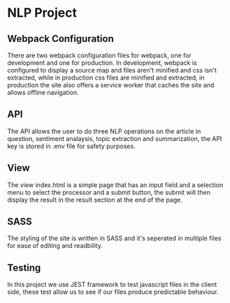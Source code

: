 # NLP Project

## Webpack Configuration

There are two webpack configuration files for webpack, one for development and one for production. In development, webpack is configured to display a source map and files aren't minified and css isn't extracted, while in production css files are minified and extracted, in production the site also offers a service worker that caches the site and allows offline navigation.

## API 

The API allows the user to do three NLP operations on the article in question, sentiment analaysis, topic extraction and summarization, the API key is stored in .env file for safety purposes.

## View

The view index.html is a simple page that has an input field and a selection menu to select the processor and a submit button, the submit will then display the result in the result section at the end of the page.

## SASS

The styling of the site is written in SASS and it's seperated in multiple files for ease of editing and readbility.

## Testing

In this project we use JEST framework to test javascript files in the client side, these test allow us to see if our files produce predictable behaviour.



